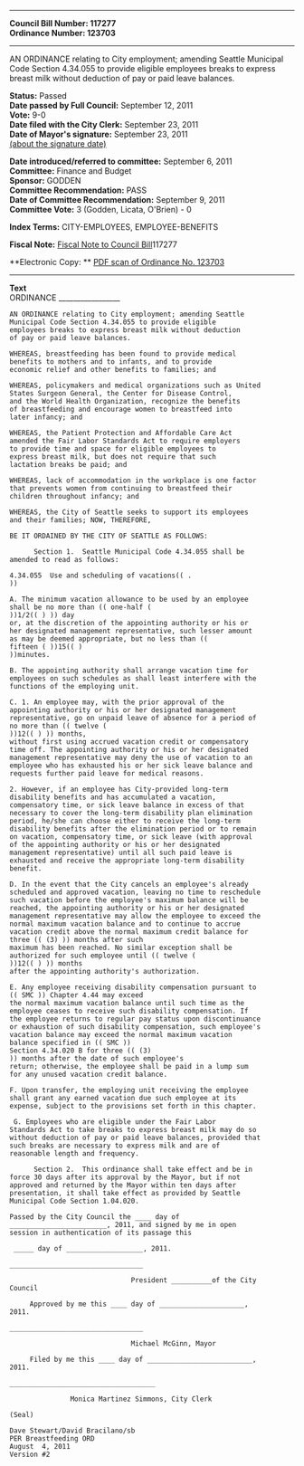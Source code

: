 * * * * *  
  
**Council Bill Number: [](#h0)[](#h2)117277**   
**Ordinance Number: 123703**  
  
* * * * *  
  
AN ORDINANCE relating to City employment; amending Seattle Municipal Code Section 4.34.055 to provide eligible employees breaks to express breast milk without deduction of pay or paid leave balances.  
  
**Status:** Passed   
**Date passed by Full Council:** September 12, 2011   
**Vote:** 9-0   
**Date filed with the City Clerk:** September 23, 2011   
**Date of Mayor's signature:** September 23, 2011   
[(about the signature date)](/~public/approvaldate.htm)   
  
  
**Date introduced/referred to committee:** September 6, 2011   
**Committee:** Finance and Budget   
**Sponsor:** GODDEN   
**Committee Recommendation:** PASS   
**Date of Committee Recommendation:** September 9, 2011   
**Committee Vote:** 3 (Godden, Licata, O'Brien) - 0   
  
**Index Terms:** CITY-EMPLOYEES, EMPLOYEE-BENEFITS  
  
**Fiscal Note:** [Fiscal Note to Council Bill](http://clerk.seattle.gov/~public/fnote/117277.htm)[](#h1)[](#h3)117277  
  
**Electronic Copy: ** [PDF scan of Ordinance No. 123703](/~archives/Ordinances/Ord_123703.pdf)  
  
* * * * *  
  
**Text**  
    ORDINANCE _________________  
  
    AN ORDINANCE relating to City employment; amending Seattle  
    Municipal Code Section 4.34.055 to provide eligible  
    employees breaks to express breast milk without deduction  
    of pay or paid leave balances.  
  
    WHEREAS, breastfeeding has been found to provide medical  
    benefits to mothers and to infants, and to provide  
    economic relief and other benefits to families; and  
  
    WHEREAS, policymakers and medical organizations such as United  
    States Surgeon General, the Center for Disease Control,  
    and the World Health Organization, recognize the benefits  
    of breastfeeding and encourage women to breastfeed into  
    later infancy; and  
  
    WHEREAS, the Patient Protection and Affordable Care Act  
    amended the Fair Labor Standards Act to require employers  
    to provide time and space for eligible employees to  
    express breast milk, but does not require that such  
    lactation breaks be paid; and  
  
    WHEREAS, lack of accommodation in the workplace is one factor  
    that prevents women from continuing to breastfeed their  
    children throughout infancy; and  
  
    WHEREAS, the City of Seattle seeks to support its employees  
    and their families; NOW, THEREFORE,  
  
    BE IT ORDAINED BY THE CITY OF SEATTLE AS FOLLOWS:  
  
          Section 1.  Seattle Municipal Code 4.34.055 shall be  
    amended to read as follows:  
  
    4.34.055  Use and scheduling of vacations(( .  
    ))  
  
    A. The minimum vacation allowance to be used by an employee  
    shall be no more than (( one-half (  
    ))1/2(( ) )) day  
    or, at the discretion of the appointing authority or his or  
    her designated management representative, such lesser amount  
    as may be deemed appropriate, but no less than ((  
    fifteen ( ))15(( )  
    ))minutes.  
  
    B. The appointing authority shall arrange vacation time for  
    employees on such schedules as shall least interfere with the  
    functions of the employing unit.  
  
    C. 1. An employee may, with the prior approval of the  
    appointing authority or his or her designated management  
    representative, go on unpaid leave of absence for a period of  
    no more than (( twelve (  
    ))12(( ) )) months,  
    without first using accrued vacation credit or compensatory  
    time off. The appointing authority or his or her designated  
    management representative may deny the use of vacation to an  
    employee who has exhausted his or her sick leave balance and  
    requests further paid leave for medical reasons.  
  
    2. However, if an employee has City-provided long-term  
    disability benefits and has accumulated a vacation,  
    compensatory time, or sick leave balance in excess of that  
    necessary to cover the long-term disability plan elimination  
    period, he/she can choose either to receive the long-term  
    disability benefits after the elimination period or to remain  
    on vacation, compensatory time, or sick leave (with approval  
    of the appointing authority or his or her designated  
    management representative) until all such paid leave is  
    exhausted and receive the appropriate long-term disability  
    benefit.  
  
    D. In the event that the City cancels an employee's already  
    scheduled and approved vacation, leaving no time to reschedule  
    such vacation before the employee's maximum balance will be  
    reached, the appointing authority or his or her designated  
    management representative may allow the employee to exceed the  
    normal maximum vacation balance and to continue to accrue  
    vacation credit above the normal maximum credit balance for  
    three (( (3) )) months after such  
    maximum has been reached. No similar exception shall be  
    authorized for such employee until (( twelve (  
    ))12(( ) )) months  
    after the appointing authority's authorization.  
  
    E. Any employee receiving disability compensation pursuant to  
    (( SMC )) Chapter 4.44 may exceed  
    the normal maximum vacation balance until such time as the  
    employee ceases to receive such disability compensation. If  
    the employee returns to regular pay status upon discontinuance  
    or exhaustion of such disability compensation, such employee's  
    vacation balance may exceed the normal maximum vacation  
    balance specified in (( SMC ))  
    Section 4.34.020 B for three (( (3)  
    )) months after the date of such employee's  
    return; otherwise, the employee shall be paid in a lump sum  
    for any unused vacation credit balance.  
  
    F. Upon transfer, the employing unit receiving the employee  
    shall grant any earned vacation due such employee at its  
    expense, subject to the provisions set forth in this chapter.  
  
     G. Employees who are eligible under the Fair Labor  
    Standards Act to take breaks to express breast milk may do so  
    without deduction of pay or paid leave balances, provided that  
    such breaks are necessary to express milk and are of  
    reasonable length and frequency.      
  
          Section 2.  This ordinance shall take effect and be in  
    force 30 days after its approval by the Mayor, but if not  
    approved and returned by the Mayor within ten days after  
    presentation, it shall take effect as provided by Seattle  
    Municipal Code Section 1.04.020.  
  
    Passed by the City Council the ____ day of  
    ________________________, 2011, and signed by me in open  
    session in authentication of its passage this  
  
     _____ day of ___________________, 2011.  
  
    _________________________________  
  
                                  President __________of the City  
    Council  
  
         Approved by me this ____ day of _____________________,  
    2011.  
  
    _________________________________  
  
                                  Michael McGinn, Mayor  
  
         Filed by me this ____ day of __________________________,  
    2011.  
  
    ____________________________________  
  
                   Monica Martinez Simmons, City Clerk  
  
    (Seal)  
  
    Dave Stewart/David Bracilano/sb  
    PER Breastfeeding ORD  
    August  4, 2011  
    Version #2  
